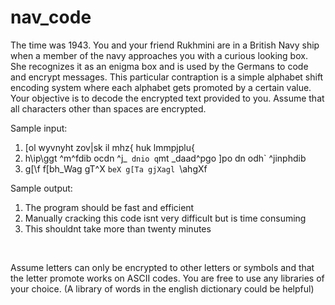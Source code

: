 # nav_code 

The time was 1943. You and your friend Rukhmini are in a British Navy ship when a member of the navy approaches you with a curious looking box. She recognizes it as an enigma box and is used by the Germans to code and encrypt messages. This particular contraption  is a simple alphabet shift encoding system where each alphabet gets promoted by a certain value. Your objective is to decode the encrypted text provided to you. Assume that all characters other than spaces are encrypted.


Sample input:
1) [ol wyvnyht zov|sk il mhz{ huk lmmpjplu{
2) h\ip\ggt ^m\^fdib ocdn ^j_` dnio q`mt _daad^pgo ]po dn odh` ^jinphdib
3) g[\f f[bh_Wag gT^X `beX g[Ta gjXagl `\ahgXf

Sample output: 
1) The program should be fast and efficient
2) Manually cracking this code isnt very difficult but is time consuming
3) This shouldnt take more than twenty minutes

<br> 

Assume letters can only be encrypted to other letters or symbols and that the letter promote works on ASCII codes. You are free to use any libraries of your choice. (A library of words in the english dictionary could be helpful)
